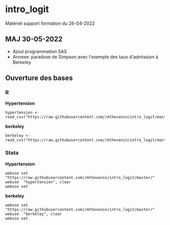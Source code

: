 # intro_logit
Matériel support formation du 26-04-2022

## MAJ 30-05-2022
* Ajout programmation SAS
* Annexe: paradoxe de Simpson avec l'exemple des taux d'admission à Berkeley 

## Ouverture des bases 

### R

**Hypertension**  

```{}
hypertension <- read_csv("https://raw.githubusercontent.com//mthevenin/intro_logit/master/hypertension.csv")
```

**berkeley**  

```{}
berkeley <- read_csv("https://raw.githubusercontent.com//mthevenin/intro_logit/master/berkeley.csv")
```


### Stata

**Hypertension**  

```{}
webuse set "https://raw.githubusercontent.com//mthevenin/intro_logit/master/"
webuse  "hypertension", clear
webuse set
```

**berkeley**  

```{}
webuse set "https://raw.githubusercontent.com//mthevenin/intro_logit/master/"
webuse  "berkeley", clear
webuse set
```
